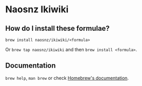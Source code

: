 # Naosnz Ikiwiki

## How do I install these formulae?

`brew install naosnz/ikiwiki/<formula>`

Or `brew tap naosnz/ikiwiki` and then `brew install <formula>`.

## Documentation

`brew help`, `man brew` or check [Homebrew's documentation](https://docs.brew.sh).
